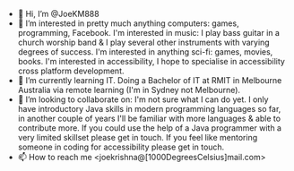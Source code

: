 - 👋 Hi, I’m @JoeKM888
- 👀 I’m interested in pretty much anything computers: games, programming, Facebook. I'm interested in music: I play bass guitar in a church worship band & I play several other instruments with varying degrees of success. I'm interested in anything sci-fi: games, movies, books. I'm interested in accessibility, I hope to specialise in accessibility cross platform development.
- 🌱 I’m currently learning IT. Doing a Bachelor of IT at RMIT in Melbourne Australia via remote learning (I'm in Sydney not Melbourne).
- 💞️ I’m looking to collaborate on: I'm not sure what I can do yet. I only have introductory Java skills in modern programming languages so far, in another couple of years I'll be familiar with more languages & able to contribute more. If you could use the help of a Java programmer with a very limited skillset please get in touch. If you feel like mentoring someone in coding for accessibility please get in touch.
- 📫 How to reach me <joekrishna@[1000DegreesCelsius]mail.com>

<!---
JoeKM888/JoeKM888 is a ✨ special ✨ repository because its `README.md` (this file) appears on your GitHub profile.
You can click the Preview link to take a look at your changes.
--->
